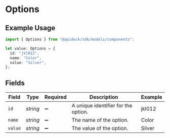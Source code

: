 # Options

## Example Usage

```typescript
import { Options } from "@apideck/sdk/models/components";

let value: Options = {
  id: "jkl012",
  name: "Color",
  value: "Silver",
};
```

## Fields

| Field                               | Type                                | Required                            | Description                         | Example                             |
| ----------------------------------- | ----------------------------------- | ----------------------------------- | ----------------------------------- | ----------------------------------- |
| `id`                                | *string*                            | :heavy_minus_sign:                  | A unique identifier for the option. | jkl012                              |
| `name`                              | *string*                            | :heavy_minus_sign:                  | The name of the option.             | Color                               |
| `value`                             | *string*                            | :heavy_minus_sign:                  | The value of the option.            | Silver                              |